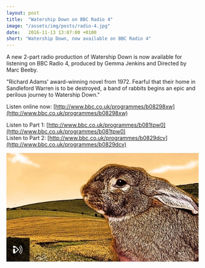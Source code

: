 ```yaml
---
layout: post
title:  "Watership Down on BBC Radio 4"
image: "/assets/img/posts/radio-4.jpg"
date:   2016-11-13 13:07:00 +0100
short: "Watership Down, now available on BBC Radio 4"
---
```


A new 2-part radio production of Watership Down is now available for listening on BBC Radio 4, produced by Gemma Jenkins and Directed by Marc Beeby.

"Richard Adams' award-winning novel from 1972. Fearful that their home in Sandleford Warren is to be destroyed, a band of rabbits begins an epic and perilous journey to Watership Down."

Listen online now: [http://www.bbc.co.uk/programmes/b08298xw](http://www.bbc.co.uk/programmes/b08298xw)

Listen to Part 1: [http://www.bbc.co.uk/programmes/b081tpw0](http://www.bbc.co.uk/programmes/b081tpw0)  
Listen to Part 2: [http://www.bbc.co.uk/programmes/b0829dcv](http://www.bbc.co.uk/programmes/b0829dcv)

![Watership Down Radio 4 Thumbnail](/assets/img/posts/radio-4.jpg)

